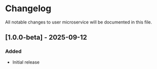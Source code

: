 # Changelog
All notable changes to user microservice will be documented in this file.


## [1.0.0-beta] - 2025-09-12

### Added
- Initial release
